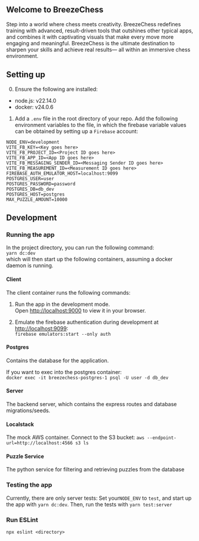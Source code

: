 ## Welcome to BreezeChess

Step into a world where chess meets creativity. BreezeChess redefines training with advanced, result-driven tools that outshines other typical apps, and combines it with captivating visuals that make every move more engaging and meaningful. BreezeChess is the ultimate destination to sharpen your skills and achieve real results— all within an immersive chess environment.

## Setting up

0. Ensure the following are installed:
  - node.js: v22.14.0
  - docker: v24.0.6

1. Add a `.env` file in the root directory of your repo. Add the following environment variables to the file, in which the firebase variable values can be obtained by setting up a `Firebase` account:
```
NODE_ENV=development
VITE_FB_KEY=<Key goes here>
VITE_FB_PROJECT_ID=<Project ID goes here>
VITE_FB_APP_ID=<App ID goes here>
VITE_FB_MESSAGING_SENDER_ID=<Messaging Sender ID goes here>
VITE_FB_MEASUREMENT_ID=<Measurement ID goes here>
FIREBASE_AUTH_EMULATOR_HOST=localhost:9099
POSTGRES_USER=user
POSTGRES_PASSWORD=password
POSTGRES_DB=db_dev
POSTGRES_HOST=postgres
MAX_PUZZLE_AMOUNT=10000
```

## Development

### Running the app
In the project directory, you can run the following command:\
`yarn dc:dev`\
which will then start up the following containers, assuming a docker daemon is running.

#### Client

The client container runs the following commands:

1. Run the app in the development mode.\
Open [http://localhost:9000](http://localhost:9000) to view it in your browser.

2. Emulate the firebase authentication during development at [http://localhost:9099](http://localhost:9099):\
`firebase emulators:start --only auth`

#### Postgres

Contains the database for the application.

If you want to exec into the postgres container:\
`docker exec -it breezechess-postgres-1 psql -U user -d db_dev`

#### Server

The backend server, which contains the express routes and database migrations/seeds.


#### Localstack

The mock AWS container. Connect to the S3 bucket: `aws --endpoint-url=http://localhost:4566 s3 ls`

#### Puzzle Service

The python service for filtering and retrieving puzzles from the database

### Testing the app
Currently, there are only server tests:
Set your`NODE_ENV` to `test`, and start up the app with `yarn dc:dev`. Then, run the tests with `yarn test:server`

### Run ESLint
`npx eslint <directory>`
